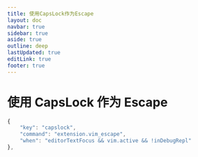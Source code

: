 ```yaml
---
title: 使用CapsLock作为Escape
layout: doc
navbar: true
sidebar: true
aside: true
outline: deep
lastUpdated: true
editLink: true
footer: true
---
```


# 使用 CapsLock 作为 Escape

```js
{
    "key": "capslock",
    "command": "extension.vim_escape",
    "when": "editorTextFocus && vim.active && !inDebugRepl"
},
```
